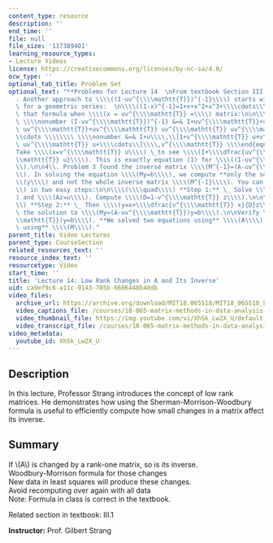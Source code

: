 ```yaml
---
content_type: resource
description: ''
end_time: ''
file: null
file_size: '117389401'
learning_resource_types:
- Lecture Videos
license: https://creativecommons.org/licenses/by-nc-sa/4.0/
ocw_type: ''
optional_tab_title: Problem Set
optional_text: "**Problems for Lecture 14  \nFrom textbook Section III.1**\n\n1\\\
  . Another approach to \\\\((I-uv^{\\\\mathtt{T}})^{-1}\\\\) starts with the formula\
  \ for a geometric series:  \n\\\\((1-x)^{-1}=1+x+x^2+x^3+\\\\cdots\\\\) \_\_Apply\
  \ that formula when \\\\(x = uv^{\\\\mathtt{T}} =\\\\) matrix:\n\n\\\\begin{eqnarray}\
  \ \\\\nonumber (I-uv^{\\\\mathtt{T}})^{-1} &=& I+uv^{\\\\mathtt{T}}+uv^{\\\\mathtt{T}}\
  \ uv^{\\\\mathtt{T}}+uv^{\\\\mathtt{T}} uv^{\\\\mathtt{T}} uv^{\\\\mathtt{T}}+\\\
  \\cdots \\\\\\\\ \\\\nonumber &=& I+u\\\\,\\[1+v^{\\\\mathtt{T}} u+v^{\\\\mathtt{T}}\
  \ uv^{\\\\mathtt{T}} u+\\\\cdots\\]\\\\,v^{\\\\mathtt{T}} \\\\end{eqnarray}\n\n\
  Take \\\\(x=v^{\\\\mathtt{T}} u\\\\) \_to see \\\\(I+\\\\dfrac{uv^{\\\\mathtt{T}}}{1-v^{\\\
  \\mathtt{T}} u}\\\\). This is exactly equation (1) for \\\\((I-uv^{\\\\mathtt{T}})^{-1}\\\
  \\).\n\n4\\. Problem 3 found the inverse matrix \\\\(M^{-1}=(A-uv^{\\\\mathtt{T}})^{-1}\\\
  \\). In solving the equation \\\\(My=b\\\\), we compute **only the solution** \\\
  \\(y\\\\) and not the whole inverse matrix \\\\(M^{-1}\\\\). You can find \\\\(y\\\
  \\) in two easy steps:\n\n\\\\(\\\\quad\\\\) **Step 1:** \_ Solve \\\\(Ax=b\\\\\
  ) and \\\\(Az=u\\\\). Compute \\\\(D=1-v^{\\\\mathtt{T}} z\\\\).\n\n\\\\(\\\\quad\\\
  \\) **Step 2:** \_ Then \\\\(y=x+\\\\dfrac{v^{\\\\mathtt{T}} x}{D}z\\\\,\\\\) is\
  \ the solution to \\\\(My=(A-uv^{\\\\mathtt{T}})y=b\\\\).\n\nVerify \\\\((A-uv^{\\\
  \\mathtt{T}})y=b\\\\). **We solved two equations using** \\\\(A\\\\), **no equations\
  \ using** \\\\(M\\\\)."
parent_title: Video Lectures
parent_type: CourseSection
related_resources_text: ''
resource_index_text: ''
resourcetype: Video
start_time: ''
title: 'Lecture 14: Low Rank Changes in A and Its Inverse'
uid: ca9ef9c6-a11c-9143-705b-6606448b4ddb
video_files:
  archive_url: https://archive.org/download/MIT18.065S18/MIT18_065S18_Lecture14_300k.mp4
  video_captions_file: /courses/18-065-matrix-methods-in-data-analysis-signal-processing-and-machine-learning-spring-2018/fe92fe605be650b9bdeb1ff0b1085ed7_XhSk_Lw2X_U.vtt
  video_thumbnail_file: https://img.youtube.com/vi/XhSk_Lw2X_U/default.jpg
  video_transcript_file: /courses/18-065-matrix-methods-in-data-analysis-signal-processing-and-machine-learning-spring-2018/988b4c05680f40a5a4b3be7004a32500_XhSk_Lw2X_U.pdf
video_metadata:
  youtube_id: XhSk_Lw2X_U
---
```


Description
-----------

In this lecture, Professor Strang introduces the concept of low rank matrices. He demonstrates how using the Sherman-Morrison-Woodbury formula is useful to efficiently compute how small changes in a matrix affect its inverse.

Summary
-------

If \\(A\\) is changed by a rank-one matrix, so is its inverse.  
Woodbury-Morrison formula for those changes  
New data in least squares will produce these changes.  
Avoid recomputing over again with all data  
Note: Formula in class is correct in the textbook.

Related section in textbook: III.1

**Instructor:** Prof. Gilbert Strang

